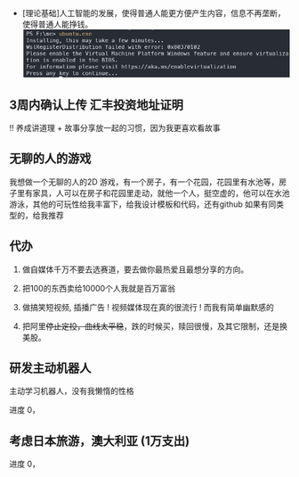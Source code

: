 
- [理论基础]人工智能的发展，使得普通人能更方便产生内容，信息不再垄断，使得普通人能挣钱。
![](images/2025-01-24-14-21-29.png)

## 3周内确认上传 汇丰投资地址证明

!! 养成讲道理 + 故事分享放一起的习惯，因为我更喜欢看故事
## 无聊的人的游戏

我想做一个无聊的人的2D 游戏，有一个房子，有一个花园，花园里有水池等，房子里有家具，人可以在房子和花园里走动，就他一个人，挺空虚的，他可以在水池游泳，其他的可玩性给我丰富下，给我设计模板和代码，还有github 如果有同类型的，给我推荐

## 代办
1. 做自媒体千万不要去选赛道，要去做你最热爱且最想分享的方向。

2. 把100的东西卖给10000个人我就是百万富翁

6. 做搞笑短视频, 插播广告 ! 视频媒体现在真的很流行 ! 而我有简单幽默感的

2.  把阿里~~停止定投，曲线太平稳~~，跌的时候买，赎回很慢，及其它限制，还是换美股。

## 研发主动机器人
主动学习机器人，没有我懒惰的性格

进度 0，

## 考虑日本旅游，澳大利亚 (1万支出)

进度 0，

